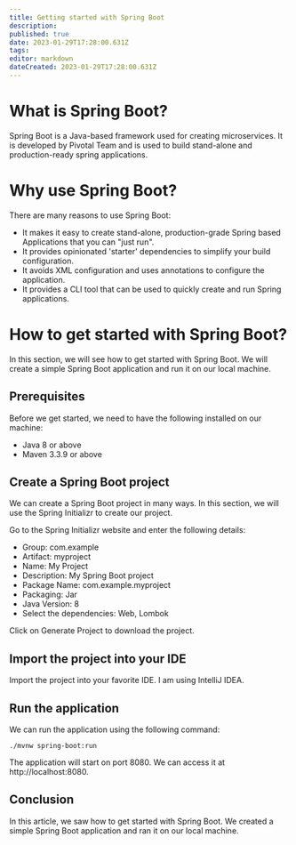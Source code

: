 ```yaml
---
title: Getting started with Spring Boot
description: 
published: true
date: 2023-01-29T17:28:00.631Z
tags: 
editor: markdown
dateCreated: 2023-01-29T17:28:00.631Z
---
```



# What is Spring Boot?

Spring Boot is a Java-based framework used for creating microservices. It is developed by Pivotal Team and is used to build stand-alone and production-ready spring applications.

# Why use Spring Boot?

There are many reasons to use Spring Boot:

- It makes it easy to create stand-alone, production-grade Spring based Applications that you can "just run".
- It provides opinionated 'starter' dependencies to simplify your build configuration.
- It avoids XML configuration and uses annotations to configure the application.
- It provides a CLI tool that can be used to quickly create and run Spring applications.

# How to get started with Spring Boot?

In this section, we will see how to get started with Spring Boot. We will create a simple Spring Boot application and run it on our local machine.

## Prerequisites

Before we get started, we need to have the following installed on our machine:

- Java 8 or above
- Maven 3.3.9 or above

## Create a Spring Boot project

We can create a Spring Boot project in many ways. In this section, we will use the Spring Initializr to create our project.

Go to the Spring Initializr website and enter the following details:

- Group: com.example
- Artifact: myproject
- Name: My Project
- Description: My Spring Boot project
- Package Name: com.example.myproject
- Packaging: Jar
- Java Version: 8
- Select the dependencies: Web, Lombok

Click on Generate Project to download the project.

## Import the project into your IDE

Import the project into your favorite IDE. I am using IntelliJ IDEA.

## Run the application

We can run the application using the following command:

```
./mvnw spring-boot:run
```

The application will start on port 8080. We can access it at http://localhost:8080.

## Conclusion

In this article, we saw how to get started with Spring Boot. We created a simple Spring Boot application and ran it on our local machine.